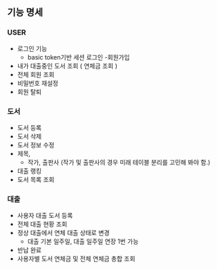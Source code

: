 
## 기능 명세
### USER
- 로그인 기능
    - basic token기반 세션 로그인
      -회원가입
- 내가 대출중인 도서 조회 ( 연체금 조회 )
- 전체 회원 조회
- 비밀번호 재설정
- 회원 탈퇴

### 도서
- 도서 등록
- 도서 삭제
- 도서 정보 수정
- 제목, 
  - 작가, 출판사 (작가 및 출판사의 경우 미래 테이블 분리를 고민해 봐야 함.)
- 대출 랭킹
- 도서 목록 조회

### 대출
- 사용자 대출 도서 등록
- 전체 대출 현황 조회
- 정상 대출에서 연체 대출 상태로 변경
    - 대출 기본 일주일, 대출 일주일 연장 1번 가능
- 반납 완료
- 사용자별 도서 연체금 및 전체 연체금 총합 조회
